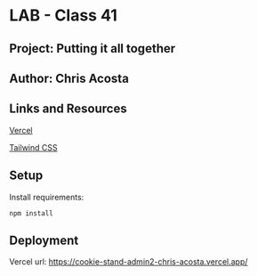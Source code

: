 # LAB - Class 41

## Project: Putting it all together

## Author: Chris Acosta

## Links and Resources

[Vercel](https://vercel.com/docs/cli)

[Tailwind CSS](https://tailwindcss.com/docs/installation)

## Setup

Install requirements: 

    npm install

## Deployment

Vercel url: https://cookie-stand-admin2-chris-acosta.vercel.app/


